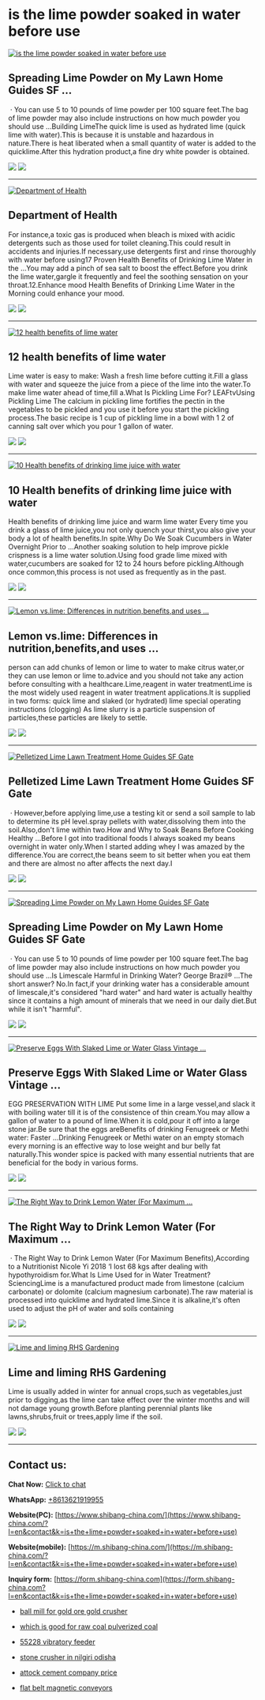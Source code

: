 # is the lime powder soaked in water before use

<a href="https://swt.shibang-china.com/?l=en&img&k=is+the+lime+powder+soaked+in+water+before+use" target="_blank">![is the lime powder soaked in water before use](http://static.shibang-china.com/all-800x300/479.jpg)</a>

## Spreading Lime Powder on My Lawn Home Guides SF …
&nbsp;&#0183;&#32;You can use 5 to 10 pounds of lime powder per 100 square feet.The bag of lime powder may also include instructions on how much powder you should use …Building LimeThe quick lime is used as hydrated lime (quick lime with water).This is because it is unstable and hazardous in nature.There is heat liberated when a small quantity of water is added to the quicklime.After this hydration product,a fine dry white powder is obtained.


<a href="https://whatsapp.shibangsoft.com/WhatsApp.php" target="_blank" title="WhatsApp">![](http://static.shibang-china.com/icon/whatsapp.png)</a> <a href="https://swt.shibang-china.com/?l=en&icon&k=is+the+lime+powder+soaked+in+water+before+use" target="_blank">![](http://static.shibang-china.com/icon/chat-en.png)</a>

---

<a href="https://swt.shibang-china.com/?l=en&img&k=is+the+lime+powder+soaked+in+water+before+use" target="_blank">![Department of Health](http://static.shibang-china.com/all-800x300/1407.jpg)</a>

## Department of Health
For instance,a toxic gas is produced when bleach is mixed with acidic detergents such as those used for toilet cleaning.This could result in accidents and injuries.If necessary,use detergents first and rinse thoroughly with water before using17 Proven Health Benefits of Drinking Lime Water in the …You may add a pinch of sea salt to boost the effect.Before you drink the lime water,gargle it frequently and feel the soothing sensation on your throat.12.Enhance mood Health Benefits of Drinking Lime Water in the Morning could enhance your mood.


<a href="https://whatsapp.shibangsoft.com/WhatsApp.php" target="_blank" title="WhatsApp">![](http://static.shibang-china.com/icon/whatsapp.png)</a> <a href="https://swt.shibang-china.com/?l=en&icon&k=is+the+lime+powder+soaked+in+water+before+use" target="_blank">![](http://static.shibang-china.com/icon/chat-en.png)</a>

---

<a href="https://swt.shibang-china.com/?l=en&img&k=is+the+lime+powder+soaked+in+water+before+use" target="_blank">![12 health benefits of lime water](http://static.shibang-china.com/all-800x300/1448.jpg)</a>

## 12 health benefits of lime water
Lime water is easy to make: Wash a fresh lime before cutting it.Fill a glass with water and squeeze the juice from a piece of the lime into the water.To make lime water ahead of time,fill a.What Is Pickling Lime For? LEAFtvUsing Pickling Lime The calcium in pickling lime fortifies the pectin in the vegetables to be pickled and you use it before you start the pickling process.The basic recipe is 1 cup of pickling lime in a bowl with 1 2 of canning salt over which you pour 1 gallon of water.


<a href="https://whatsapp.shibangsoft.com/WhatsApp.php" target="_blank" title="WhatsApp">![](http://static.shibang-china.com/icon/whatsapp.png)</a> <a href="https://swt.shibang-china.com/?l=en&icon&k=is+the+lime+powder+soaked+in+water+before+use" target="_blank">![](http://static.shibang-china.com/icon/chat-en.png)</a>

---

<a href="https://swt.shibang-china.com/?l=en&img&k=is+the+lime+powder+soaked+in+water+before+use" target="_blank">![10 Health benefits of drinking lime juice with water](http://static.shibang-china.com/all-800x300/1192.jpg)</a>

## 10 Health benefits of drinking lime juice with water
Health benefits of drinking lime juice and warm lime water Every time you drink a glass of lime juice,you not only quench your thirst,you also give your body a lot of health benefits.In spite.Why Do We Soak Cucumbers in Water Overnight Prior to …Another soaking solution to help improve pickle crispness is a lime water solution.Using food grade lime mixed with water,cucumbers are soaked for 12 to 24 hours before pickling.Although once common,this process is not used as frequently as in the past.


<a href="https://whatsapp.shibangsoft.com/WhatsApp.php" target="_blank" title="WhatsApp">![](http://static.shibang-china.com/icon/whatsapp.png)</a> <a href="https://swt.shibang-china.com/?l=en&icon&k=is+the+lime+powder+soaked+in+water+before+use" target="_blank">![](http://static.shibang-china.com/icon/chat-en.png)</a>

---

<a href="https://swt.shibang-china.com/?l=en&img&k=is+the+lime+powder+soaked+in+water+before+use" target="_blank">![Lemon vs.lime: Differences in nutrition,benefits,and uses …](http://static.shibang-china.com/all-800x300/100.jpg)</a>

## Lemon vs.lime: Differences in nutrition,benefits,and uses …
person can add chunks of lemon or lime to water to make citrus water,or they can use lemon or lime to.advice and you should not take any action before consulting with a healthcare.Lime,reagent in water treatmentLime is the most widely used reagent in water treatment applications.It is supplied in two forms: quick lime and slaked (or hydrated) lime special operating instructions (clogging) As lime slurry is a particle suspension of particles,these particles are likely to settle.


<a href="https://whatsapp.shibangsoft.com/WhatsApp.php" target="_blank" title="WhatsApp">![](http://static.shibang-china.com/icon/whatsapp.png)</a> <a href="https://swt.shibang-china.com/?l=en&icon&k=is+the+lime+powder+soaked+in+water+before+use" target="_blank">![](http://static.shibang-china.com/icon/chat-en.png)</a>

---

<a href="https://swt.shibang-china.com/?l=en&img&k=is+the+lime+powder+soaked+in+water+before+use" target="_blank">![Pelletized Lime Lawn Treatment Home Guides SF Gate](http://static.shibang-china.com/all-800x300/1017.jpg)</a>

## Pelletized Lime Lawn Treatment Home Guides SF Gate
&nbsp;&#0183;&#32;However,before applying lime,use a testing kit or send a soil sample to lab to determine its pH level.spray pellets with water,dissolving them into the soil.Also,don't lime within two.How and Why to Soak Beans Before Cooking Healthy …Before I got into traditional foods I always soaked my beans overnight in water only.When I started adding whey I was amazed by the difference.You are correct,the beans seem to sit better when you eat them and there are almost no after affects the next day.I


<a href="https://whatsapp.shibangsoft.com/WhatsApp.php" target="_blank" title="WhatsApp">![](http://static.shibang-china.com/icon/whatsapp.png)</a> <a href="https://swt.shibang-china.com/?l=en&icon&k=is+the+lime+powder+soaked+in+water+before+use" target="_blank">![](http://static.shibang-china.com/icon/chat-en.png)</a>

---

<a href="https://swt.shibang-china.com/?l=en&img&k=is+the+lime+powder+soaked+in+water+before+use" target="_blank">![Spreading Lime Powder on My Lawn Home Guides SF Gate](http://static.shibang-china.com/all-800x300/214.jpg)</a>

## Spreading Lime Powder on My Lawn Home Guides SF Gate
&nbsp;&#0183;&#32;You can use 5 to 10 pounds of lime powder per 100 square feet.The bag of lime powder may also include instructions on how much powder you should use …Is Limescale Harmful in Drinking Water? George Brazil&#174; …The short answer? No.In fact,if your drinking water has a considerable amount of limescale,it's considered &quot;hard water&quot; and hard water is actually healthy since it contains a high amount of minerals that we need in our daily diet.But while it isn't &quot;harmful&quot;.


<a href="https://whatsapp.shibangsoft.com/WhatsApp.php" target="_blank" title="WhatsApp">![](http://static.shibang-china.com/icon/whatsapp.png)</a> <a href="https://swt.shibang-china.com/?l=en&icon&k=is+the+lime+powder+soaked+in+water+before+use" target="_blank">![](http://static.shibang-china.com/icon/chat-en.png)</a>

---

<a href="https://swt.shibang-china.com/?l=en&img&k=is+the+lime+powder+soaked+in+water+before+use" target="_blank">![Preserve Eggs With Slaked Lime or Water Glass Vintage …](http://static.shibang-china.com/all-800x300/1491.jpg)</a>

## Preserve Eggs With Slaked Lime or Water Glass Vintage …
EGG PRESERVATION WITH LIME Put some lime in a large vessel,and slack it with boiling water till it is of the consistence of thin cream.You may allow a gallon of water to a pound of lime.When it is cold,pour it off into a large stone jar.Be sure that the eggs areBenefits of drinking Fenugreek or Methi water: Faster …Drinking Fenugreek or Methi water on an empty stomach every morning is an effective way to lose weight and bur belly fat naturally.This wonder spice is packed with many essential nutrients that are beneficial for the body in various forms.


<a href="https://whatsapp.shibangsoft.com/WhatsApp.php" target="_blank" title="WhatsApp">![](http://static.shibang-china.com/icon/whatsapp.png)</a> <a href="https://swt.shibang-china.com/?l=en&icon&k=is+the+lime+powder+soaked+in+water+before+use" target="_blank">![](http://static.shibang-china.com/icon/chat-en.png)</a>

---

<a href="https://swt.shibang-china.com/?l=en&img&k=is+the+lime+powder+soaked+in+water+before+use" target="_blank">![The Right Way to Drink Lemon Water (For Maximum …](http://static.shibang-china.com/all-800x300/789.jpg)</a>

## The Right Way to Drink Lemon Water (For Maximum …
&nbsp;&#0183;&#32;The Right Way to Drink Lemon Water (For Maximum Benefits),According to a Nutritionist Nicole Yi 2018 ‘I lost 68 kgs after dealing with hypothyroidism for.What Is Lime Used for in Water Treatment? SciencingLime is a manufactured product made from limestone (calcium carbonate) or dolomite (calcium magnesium carbonate).The raw material is processed into quicklime and hydrated lime.Since it is alkaline,it's often used to adjust the pH of water and soils containing


<a href="https://whatsapp.shibangsoft.com/WhatsApp.php" target="_blank" title="WhatsApp">![](http://static.shibang-china.com/icon/whatsapp.png)</a> <a href="https://swt.shibang-china.com/?l=en&icon&k=is+the+lime+powder+soaked+in+water+before+use" target="_blank">![](http://static.shibang-china.com/icon/chat-en.png)</a>

---

<a href="https://swt.shibang-china.com/?l=en&img&k=is+the+lime+powder+soaked+in+water+before+use" target="_blank">![Lime and liming RHS Gardening](http://static.shibang-china.com/all-800x300/47.jpg)</a>

## Lime and liming RHS Gardening
Lime is usually added in winter for annual crops,such as vegetables,just prior to digging,as the lime can take effect over the winter months and will not damage young growth.Before planting perennial plants like lawns,shrubs,fruit or trees,apply lime if the soil.

<a href="https://whatsapp.shibangsoft.com/WhatsApp.php" target="_blank" title="WhatsApp">![](http://static.shibang-china.com/icon/whatsapp.png)</a> <a href="https://swt.shibang-china.com/?l=en&icon&k=is+the+lime+powder+soaked+in+water+before+use" target="_blank">![](http://static.shibang-china.com/icon/chat-en.png)</a>

---
## Contact us:

**Chat Now:** [Click to chat](https://swt.shibang-china.com?l=en&contact&k=is+the+lime+powder+soaked+in+water+before+use)

**WhatsApp:**  [+8613621919955](https://whatsapp.shibangsoft.com/WhatsApp.php)

**Website(PC):** [https://www.shibang-china.com/](https://www.shibang-china.com/?l=en&contact&k=is+the+lime+powder+soaked+in+water+before+use)

**Website(mobile):** [https://m.shibang-china.com/](https://m.shibang-china.com/?l=en&contact&k=is+the+lime+powder+soaked+in+water+before+use)

**Inquiry form:** [https://form.shibang-china.com](https://form.shibang-china.com?l=en&contact&k=is+the+lime+powder+soaked+in+water+before+use)

* [ball mill for gold ore gold crusher](../126/ball%20mill%20for%20gold%20ore%20gold%20crusher.md)

* [which is good for raw coal pulverized coal](../137/which%20is%20good%20for%20raw%20coal%20pulverized%20coal.md)

* [55228 vibratory feeder](../127/55228%20vibratory%20feeder.md)

* [stone crusher in nilgiri odisha](../133/stone%20crusher%20in%20nilgiri%20odisha.md)

* [attock cement company price](../127/attock%20cement%20company%20price.md)

* [flat belt magnetic conveyors](../133/flat%20belt%20magnetic%20conveyors.md)